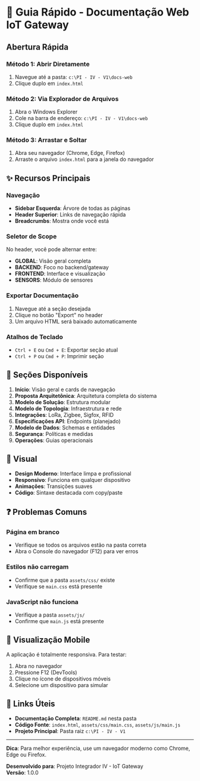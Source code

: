 # 🚀 Guia Rápido - Documentação Web IoT Gateway

## Abertura Rápida

### Método 1: Abrir Diretamente
1. Navegue até a pasta: `c:\PI - IV - V1\docs-web`
2. Clique duplo em `index.html`

### Método 2: Via Explorador de Arquivos
1. Abra o Windows Explorer
2. Cole na barra de endereço: `c:\PI - IV - V1\docs-web`
3. Clique duplo em `index.html`

### Método 3: Arrastar e Soltar
1. Abra seu navegador (Chrome, Edge, Firefox)
2. Arraste o arquivo `index.html` para a janela do navegador

## ✨ Recursos Principais

### Navegação
- **Sidebar Esquerda**: Árvore de todas as páginas
- **Header Superior**: Links de navegação rápida
- **Breadcrumbs**: Mostra onde você está

### Seletor de Scope
No header, você pode alternar entre:
- **GLOBAL**: Visão geral completa
- **BACKEND**: Foco no backend/gateway
- **FRONTEND**: Interface e visualização
- **SENSORS**: Módulo de sensores

### Exportar Documentação
1. Navegue até a seção desejada
2. Clique no botão "Export" no header
3. Um arquivo HTML será baixado automaticamente

### Atalhos de Teclado
- `Ctrl + E` ou `Cmd + E`: Exportar seção atual
- `Ctrl + P` ou `Cmd + P`: Imprimir seção

## 📖 Seções Disponíveis

1. **Início**: Visão geral e cards de navegação
2. **Proposta Arquitetônica**: Arquitetura completa do sistema
3. **Modelo de Solução**: Estrutura modular
4. **Modelo de Topologia**: Infraestrutura e rede
5. **Integrações**: LoRa, Zigbee, Sigfox, RFID
6. **Especificações API**: Endpoints (planejado)
7. **Modelo de Dados**: Schemas e entidades
8. **Segurança**: Políticas e medidas
9. **Operações**: Guias operacionais

## 🎨 Visual

- **Design Moderno**: Interface limpa e profissional
- **Responsivo**: Funciona em qualquer dispositivo
- **Animações**: Transições suaves
- **Código**: Sintaxe destacada com copy/paste

## ❓ Problemas Comuns

### Página em branco
- Verifique se todos os arquivos estão na pasta correta
- Abra o Console do navegador (F12) para ver erros

### Estilos não carregam
- Confirme que a pasta `assets/css/` existe
- Verifique se `main.css` está presente

### JavaScript não funciona
- Verifique a pasta `assets/js/`
- Confirme que `main.js` está presente

## 📱 Visualização Mobile

A aplicação é totalmente responsiva. Para testar:
1. Abra no navegador
2. Pressione F12 (DevTools)
3. Clique no ícone de dispositivos móveis
4. Selecione um dispositivo para simular

## 🔗 Links Úteis

- **Documentação Completa**: `README.md` nesta pasta
- **Código Fonte**: `index.html`, `assets/css/main.css`, `assets/js/main.js`
- **Projeto Principal**: Pasta raiz `c:\PI - IV - V1`

---

**Dica**: Para melhor experiência, use um navegador moderno como Chrome, Edge ou Firefox.

**Desenvolvido para**: Projeto Integrador IV - IoT Gateway  
**Versão**: 1.0.0
